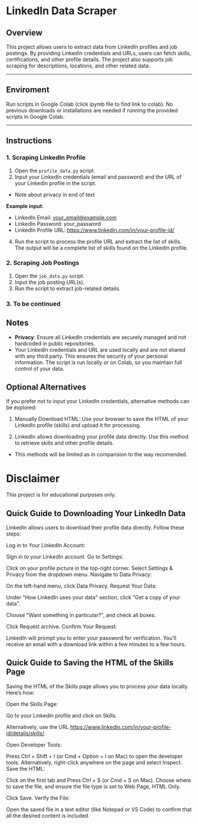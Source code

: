 # LinkedIn Data Scraper

## Overview
This project allows users to extract data from LinkedIn profiles and job postings. By providing LinkedIn credentials and URLs, users can fetch skills, certifications, and other profile details. The project also supports job scraping for descriptions, locations, and other related data.

---

## Enviroment
Run scripts in Google Colab (click ipymb file to find link to colab). No previous downloads or installations are needed if running the provided scripts in Google Colab.

---

## Instructions

### 1. Scraping LinkedIn Profile
1. Open the `profile_data.py` script.
2. Input your LinkedIn credentials (email and password) and the URL of your LinkedIn profile in the script.
* Note about privacy in end of text

**Example input:**

* LinkedIn Email: your_email@example.com
* LinkedIn Password: your_password
* LinkedIn Profile URL: https://www.linkedin.com/in/your-profile-id/

4. Run the script to process the profile URL and extract the list of skills. The output will be a complete list of skills found on the LinkedIn profile.

### 2. Scraping Job Postings
1. Open the `job_data.py` script.
2. Input the job posting URL(s).
3. Run the script to extract job-related details.

### 3. To be continued

## Notes
- **Privacy**: Ensure all LinkedIn credentials are securely managed and not hardcoded in public repositories.
- Your LinkedIn credentials and URL are used locally and are not shared with any third party. This ensures the security of your personal information. The script is run locally or on Colab, so you maintain full control of your data.
  
## Optional Alternatives
If you prefer not to input your LinkedIn credentials, alternative methods can be explored:

1. Manually Download HTML: Use your browser to save the HTML of your LinkedIn profile (skills) and upload it for processing.

2. LinkedIn allows downloading your profile data directly. Use this method to retrieve skills and other profile details.

* This methods will be limited as in comparision to the way recomended.
  
# Disclaimer
This project is for educational purposes only.


## Quick Guide to Downloading Your LinkedIn Data 
LinkedIn allows users to download their profile data directly. Follow these steps:

Log in to Your LinkedIn Account:

Sign in to your LinkedIn account.
Go to Settings:

Click on your profile picture in the top-right corner.
Select Settings & Privacy from the dropdown menu.
Navigate to Data Privacy:

On the left-hand menu, click Data Privacy.
Request Your Data:

Under "How LinkedIn uses your data" section, click "Get a copy of your data".

Choose "Want something in particular?", and check all boxes.

Click Request archive.
Confirm Your Request:

LinkedIn will prompt you to enter your password for verification.
You’ll receive an email with a download link within a few minutes to a few hours.

## Quick Guide to Saving the HTML of the Skills Page
Saving the HTML of the Skills page allows you to process your data locally. Here’s how:

Open the Skills Page:

Go to your LinkedIn profile and click on Skills.

Alternatively, use the URL https://www.linkedin.com/in/your-profile-id/details/skills/.

Open Developer Tools:

Press Ctrl + Shift + I (or Cmd + Option + I on Mac) to open the developer tools.
Alternatively, right-click anywhere on the page and select Inspect.
Save the HTML:

Click on the first <html> tab and Press Ctrl + S (or Cmd + S on Mac).
Choose where to save the file, and ensure the file type is set to Web Page, HTML Only.

Click Save.
Verify the File:

Open the saved file in a text editor (like Notepad or VS Code) to confirm that all the desired content is included.
